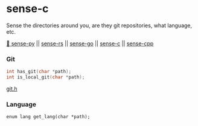 # sense-c
Sense the directories around you, are they git repositories, what language, etc.

[ :snake: sense-py](https://github.com/JakeRoggenbuck/sense-py) || [sense-rs](https://github.com/JakeRoggenbuck/sense-rs) || 
[sense-go](https://github.com/JakeRoggenbuck/sense-go) || [sense-c](https://github.com/JakeRoggenbuck/sense-c) || [sense-cpp](https://github.com/JakeRoggenbuck/sense-cpp)

### Git

```c
int has_git(char *path);
int is_local_git(char *path);
```

[git.h](https://github.com/JakeRoggenbuck/sense-c/blob/main/src/git.h)

### Language
```
enum lang get_lang(char *path);

```
